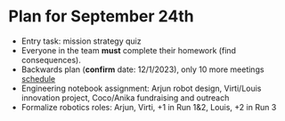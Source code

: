 # Plan for September 24th

- Entry task: mission strategy quiz
- Everyone in the team **must** complete their homework (find consequences).
- Backwards plan (**confirm** date: 12/1/2023), only 10 more meetings [schedule](https://www.first-lego-league.org/en/2023-24-season/the-masterpiece-season)
- Engineering notebook assignment: Arjun robot design, Virti/Louis innovation project, Coco/Anika fundraising and outreach
- Formalize robotics roles: Arjun, Virti, +1 in Run 1&2, Louis, +2 in Run 3
